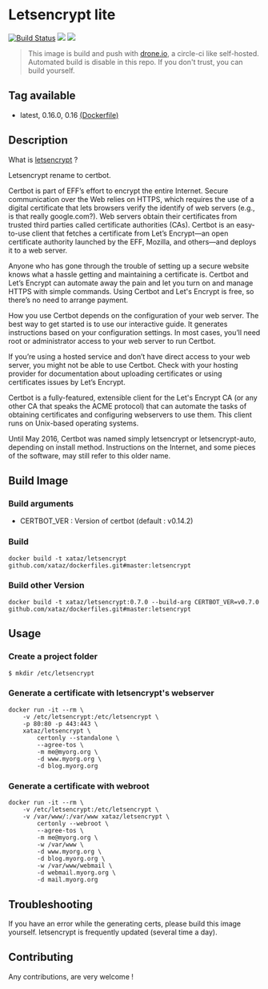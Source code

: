 # Letsencrypt lite

[![Build Status](https://drone.xataz.net/api/badges/xataz/docker-letsencrypt/status.svg)](https://drone.xataz.net/xataz/docker-letsencrypt)
[![](https://images.microbadger.com/badges/image/xataz/letsencrypt.svg)](https://microbadger.com/images/xataz/letsencrypt "Get your own image badge on microbadger.com")
[![](https://images.microbadger.com/badges/version/xataz/letsencrypt.svg)](https://microbadger.com/images/xataz/letsencrypt "Get your own version badge on microbadger.com")

> This image is build and push with [drone.io](https://github.com/drone/drone), a circle-ci like self-hosted.
> Automated build is disable in this repo.
> If you don't trust, you can build yourself.

## Tag available
* latest, 0.16.0, 0.16 [(Dockerfile)](https://github.com/xataz/dockerfiles/tree/master/letsencrypt/Dockerfile)

## Description
What is [letsencrypt](https://github.com/certbot/certbot) ?

Letsencrypt rename to certbot.

Certbot is part of EFF’s effort to encrypt the entire Internet. Secure communication over the Web relies on HTTPS, which requires the use of a digital certificate that lets browsers verify the identify of web servers (e.g., is that really google.com?). Web servers obtain their certificates from trusted third parties called certificate authorities (CAs). Certbot is an easy-to-use client that fetches a certificate from Let’s Encrypt—an open certificate authority launched by the EFF, Mozilla, and others—and deploys it to a web server.

Anyone who has gone through the trouble of setting up a secure website knows what a hassle getting and maintaining a certificate is. Certbot and Let’s Encrypt can automate away the pain and let you turn on and manage HTTPS with simple commands. Using Certbot and Let's Encrypt is free, so there’s no need to arrange payment.

How you use Certbot depends on the configuration of your web server. The best way to get started is to use our interactive guide. It generates instructions based on your configuration settings. In most cases, you’ll need root or administrator access to your web server to run Certbot.

If you’re using a hosted service and don’t have direct access to your web server, you might not be able to use Certbot. Check with your hosting provider for documentation about uploading certificates or using certificates issues by Let’s Encrypt.

Certbot is a fully-featured, extensible client for the Let's Encrypt CA (or any other CA that speaks the ACME protocol) that can automate the tasks of obtaining certificates and configuring webservers to use them. This client runs on Unix-based operating systems.

Until May 2016, Certbot was named simply letsencrypt or letsencrypt-auto, depending on install method. Instructions on the Internet, and some pieces of the software, may still refer to this older name.

## Build Image
### Build arguments
* CERTBOT_VER : Version of certbot (default : v0.14.2)

### Build
```shell
docker build -t xataz/letsencrypt github.com/xataz/dockerfiles.git#master:letsencrypt
```

### Build other Version
```shell
docker build -t xataz/letsencrypt:0.7.0 --build-arg CERTBOT_VER=v0.7.0 github.com/xataz/dockerfiles.git#master:letsencrypt
```


## Usage
### Create a project folder
```shell
$ mkdir /etc/letsencrypt
```

### Generate a certificate with letsencrypt's webserver
```shell
docker run -it --rm \
	-v /etc/letsencrypt:/etc/letsencrypt \
	-p 80:80 -p 443:443 \
	xataz/letsencrypt \
		certonly --standalone \
		--agree-tos \
		-m me@myorg.org \
		-d www.myorg.org \
		-d blog.myorg.org
```

### Generate a certificate with webroot
```shell
docker run -it --rm \
	-v /etc/letsencrypt:/etc/letsencrypt \
	-v /var/www/:/var/www xataz/letsencrypt \
		certonly --webroot \
		--agree-tos \
		-m me@myorg.org \
		-w /var/www \
		-d www.myorg.org \
		-d blog.myorg.org \
		-w /var/www/webmail \
		-d webmail.myorg.org \
		-d mail.myorg.org
```

## Troubleshooting
If you have an error while the generating certs, please build this image yourself. letsencrypt is frequently updated (several time a day).

## Contributing
Any contributions, are very welcome !
